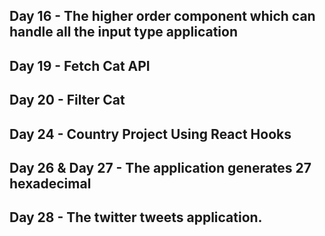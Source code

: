 ## Day 16 - The higher order component which can handle all the input type application

## Day 19 - Fetch Cat API

## Day 20 - Filter Cat

## Day 24 - Country Project Using React Hooks

## Day 26 & Day 27 - The application generates 27 hexadecimal

## Day 28 - The twitter tweets application.
